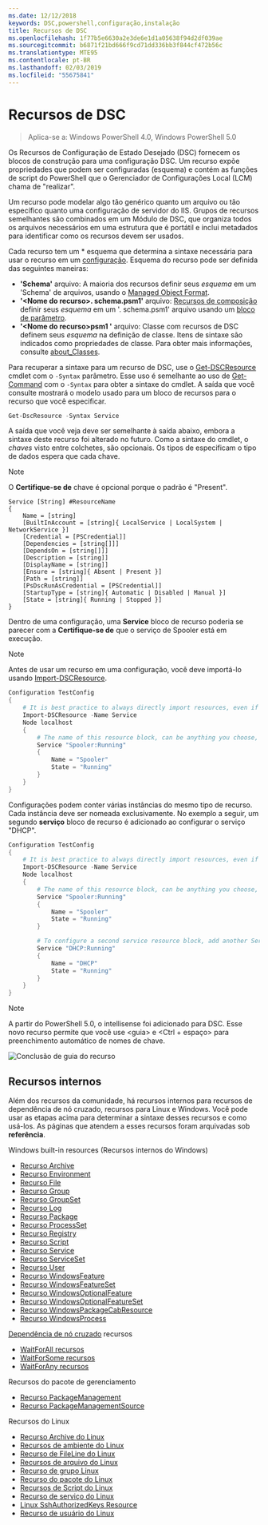 ```yaml
---
ms.date: 12/12/2018
keywords: DSC,powershell,configuração,instalação
title: Recursos de DSC
ms.openlocfilehash: 1f77b5e6630a2e3de6e1d1a05638f94d2df039ae
ms.sourcegitcommit: b6871f21bd666f9cd71dd336bb3f844cf472b56c
ms.translationtype: MTE95
ms.contentlocale: pt-BR
ms.lasthandoff: 02/03/2019
ms.locfileid: "55675841"
---
```

# <a name="dsc-resources"></a>Recursos de DSC

>Aplica-se a: Windows PowerShell 4.0, Windows PowerShell 5.0

Os Recursos de Configuração de Estado Desejado (DSC) fornecem os blocos de construção para uma configuração DSC. Um recurso expõe propriedades que podem ser configuradas (esquema) e contém as funções de script do PowerShell que o Gerenciador de Configurações Local (LCM) chama de "realizar".

Um recurso pode modelar algo tão genérico quanto um arquivo ou tão específico quanto uma configuração de servidor do IIS.  Grupos de recursos semelhantes são combinados em um Módulo de DSC, que organiza todos os arquivos necessários em uma estrutura que é portátil e inclui metadados para identificar como os recursos devem ser usados.

Cada recurso tem um * esquema que determina a sintaxe necessária para usar o recurso em um [configuração](../configurations/configurations.md). Esquema do recurso pode ser definida das seguintes maneiras:

- **'Schema'** arquivo: A maioria dos recursos definir seus *esquema* em um 'Schema' de arquivos, usando o [Managed Object Format](/windows/desktop/wmisdk/managed-object-format--mof-).
- **'\<Nome do recurso\>. schema.psm1'** arquivo: [Recursos de composição](../configurations/compositeConfigs.md) definir seus *esquema* em um '<ResourceName>. schema.psm1' arquivo usando um [bloco de parâmetro](/powershell/module/microsoft.powershell.core/about/about_functions?view=powershell-6#functions-with-parameters).
- **'\<Nome do recurso\>psm1 '** arquivo: Classe com recursos de DSC definem seus *esquema* na definição de classe. Itens de sintaxe são indicados como propriedades de classe. Para obter mais informações, consulte [about_Classes](/powershell/module/psdesiredstateconfiguration/about/about_classes_and_dsc).

Para recuperar a sintaxe para um recurso de DSC, use o [Get-DSCResource](/powershell/module/PSDesiredStateConfiguration/Get-DscResource) cmdlet com o `-Syntax` parâmetro. Esse uso é semelhante ao uso de [Get-Command](/powershell/module/microsoft.powershell.core/get-command) com o `-Syntax` para obter a sintaxe do cmdlet. A saída que você consulte mostrará o modelo usado para um bloco de recursos para o recurso que você especificar.

```powershell
Get-DscResource -Syntax Service
```

A saída que você veja deve ser semelhante à saída abaixo, embora a sintaxe deste recurso foi alterado no futuro. Como a sintaxe do cmdlet, o *chaves* visto entre colchetes, são opcionais. Os tipos de especificam o tipo de dados espera que cada chave.

> [!NOTE]
> O **Certifique-se de** chave é opcional porque o padrão é "Present".

```output
Service [String] #ResourceName
{
    Name = [string]
    [BuiltInAccount = [string]{ LocalService | LocalSystem | NetworkService }]
    [Credential = [PSCredential]]
    [Dependencies = [string[]]]
    [DependsOn = [string[]]]
    [Description = [string]]
    [DisplayName = [string]]
    [Ensure = [string]{ Absent | Present }]
    [Path = [string]]
    [PsDscRunAsCredential = [PSCredential]]
    [StartupType = [string]{ Automatic | Disabled | Manual }]
    [State = [string]{ Running | Stopped }]
}
```

Dentro de uma configuração, uma **Service** bloco de recurso poderia se parecer com a **Certifique-se de** que o serviço de Spooler está em execução.

> [!NOTE]
> Antes de usar um recurso em uma configuração, você deve importá-lo usando [Import-DSCResource](../configurations/import-dscresource.md).

```powershell
Configuration TestConfig
{
    # It is best practice to always directly import resources, even if the resource is a built-in resource.
    Import-DSCResource -Name Service
    Node localhost
    {
        # The name of this resource block, can be anything you choose, as long as it is of type [String] as indicated by the schema.
        Service "Spooler:Running"
        {
            Name = "Spooler"
            State = "Running"
        }
    }
}
```

Configurações podem conter várias instâncias do mesmo tipo de recurso. Cada instância deve ser nomeada exclusivamente. No exemplo a seguir, um segundo **serviço** bloco de recurso é adicionado ao configurar o serviço "DHCP".

```powershell
Configuration TestConfig
{
    # It is best practice to always directly import resources, even if the resource is a built-in resource.
    Import-DSCResource -Name Service
    Node localhost
    {
        # The name of this resource block, can be anything you choose, as long as it is of type [String] as indicated by the schema.
        Service "Spooler:Running"
        {
            Name = "Spooler"
            State = "Running"
        }

        # To configure a second service resource block, add another Service resource block and use a unique name.
        Service "DHCP:Running"
        {
            Name = "DHCP"
            State = "Running"
        }
    }
}
```

> [!NOTE]
> A partir do PowerShell 5.0, o intellisense foi adicionado para DSC. Esse novo recurso permite que você use \<guia\> e \<Ctrl + espaço\> para preenchimento automático de nomes de chave.

![Conclusão de guia do recurso](../media/resource-tabcompletion.png)

## <a name="built-in-resources"></a>Recursos internos

Além dos recursos da comunidade, há recursos internos para recursos de dependência de nó cruzado, recursos para Linux e Windows. Você pode usar as etapas acima para determinar a sintaxe desses recursos e como usá-los. As páginas que atendem a esses recursos foram arquivadas sob **referência**.

Windows built-in resources (Recursos internos do Windows)

* [Recurso Archive](../reference/resources/windows/archiveResource.md)
* [Recurso Environment](../reference/resources/windows/environmentResource.md)
* [Recurso File](../reference/resources/windows/fileResource.md)
* [Recurso Group](../reference/resources/windows/groupResource.md)
* [Recurso GroupSet](../reference/resources/windows/groupSetResource.md)
* [Recurso Log](../reference/resources/windows/logResource.md)
* [Recurso Package](../reference/resources/windows/packageResource.md)
* [Recurso ProcessSet](../reference/resources/windows/ProcessSetResource.md)
* [Recurso Registry](../reference/resources/windows/registryResource.md)
* [Recurso Script](../reference/resources/windows/scriptResource.md)
* [Recurso Service](../reference/resources/windows/serviceResource.md)
* [Recurso ServiceSet](../reference/resources/windows/serviceSetResource.md)
* [Recurso User](../reference/resources/windows/userResource.md)
* [Recurso WindowsFeature](../reference/resources/windows/windowsFeatureResource.md)
* [Recurso WindowsFeatureSet](../reference/resources/windows/windowsFeatureSetResource.md)
* [Recurso WindowsOptionalFeature](../reference/resources/windows/windowsOptionalFeatureResource.md)
* [Recurso WindowsOptionalFeatureSet](../reference/resources/windows/windowsOptionalFeatureSetResource.md)
* [Recurso WindowsPackageCabResource](../reference/resources/windows/windowsPackageCabResource.md)
* [Recurso WindowsProcess](../reference/resources/windows/windowsProcessResource.md)

[Dependência de nó cruzado](../configurations/crossNodeDependencies.md) recursos

* [WaitForAll recursos](../reference/resources/windows/waitForAllResource.md)
* [WaitForSome recursos](../reference/resources/windows/waitForSomeResource.md)
* [WaitForAny recursos](../reference/resources/windows/waitForAnyResource.md)

Recursos do pacote de gerenciamento

* [Recurso PackageManagement](../reference/resources/packagemanagement/PackageManagementDscResource.md)
* [Recurso PackageManagementSource](../reference/resources/packagemanagement/PackageManagementSourceDscResource.md)

Recursos do Linux

* [Recurso Archive do Linux](../reference/resources/linux/lnxArchiveResource.md)
* [Recursos de ambiente do Linux](../reference/resources/linux/lnxEnvironmentResource.md)
* [Recurso de FileLine do Linux](../reference/resources/linux/lnxFileLineResource.md)
* [Recursos de arquivo do Linux](../reference/resources/linux/lnxFileResource.md)
* [Recurso de grupo Linux](../reference/resources/linux/lnxGroupResource.md)
* [Recurso do pacote do Linux](../reference/resources/linux/lnxPackageResource.md)
* [Recursos de Script do Linux](../reference/resources/linux/lnxScriptResource.md)
* [Recurso de serviço do Linux](../reference/resources/linux/lnxServiceResource.md)
* [Linux SshAuthorizedKeys Resource](../reference/resources/linux/lnxSshAuthorizedKeysResource.md)
* [Recurso de usuário do Linux](../reference/resources/linux/lnxUserResource.md)
